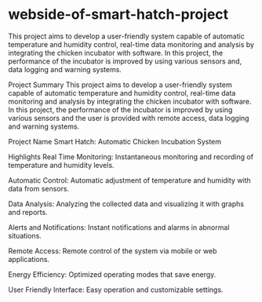 # webside-of-smart-hatch-project
This project aims to develop a user-friendly system capable of automatic temperature and humidity control, real-time data monitoring and analysis by integrating the chicken incubator with software. In this project, the performance of the incubator is improved by using various sensors and, data logging and warning systems.

Project Summary
This project aims to develop a user-friendly system capable of automatic temperature and humidity control, real-time data monitoring and analysis by integrating the chicken incubator with software. In this project, the performance of the incubator is improved by using various sensors and the user is provided with remote access, data logging and warning systems.

Project Name
Smart Hatch: Automatic Chicken Incubation System

Highlights
Real Time Monitoring: Instantaneous monitoring and recording of temperature and humidity levels.

Automatic Control: Automatic adjustment of temperature and humidity with data from sensors.

Data Analysis: Analyzing the collected data and visualizing it with graphs and reports.

Alerts and Notifications: Instant notifications and alarms in abnormal situations.

Remote Access: Remote control of the system via mobile or web applications.

Energy Efficiency: Optimized operating modes that save energy.

User Friendly Interface: Easy operation and customizable settings.
